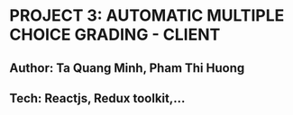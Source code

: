 # PROJECT 3: AUTOMATIC MULTIPLE CHOICE GRADING - CLIENT

## Author: Ta Quang Minh, Pham Thi Huong

## Tech: Reactjs, Redux toolkit,...

